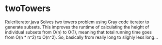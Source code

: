# twoTowers
RulerIterator.java Solves two towers problem using Gray code iterator to generate subsets. This improves the runtime of calculating the height of 
individual subsets from O(n) to O(1), meaning that total running time goes from O(n * n^2) to O(n^2). So, basically from really long to slighly less long...
